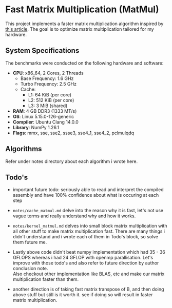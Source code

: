 # Fast Matrix Multiplication (MatMul)

This project implements a faster matrix multiplication algorithm inspired by [this
article](https://github.com/salykova/matmul.c). The goal is to optimize matrix multiplication
tailored for my hardware.

## System Specifications

The benchmarks were conducted on the following hardware and software:

- **CPU**: x86_64, 2 Cores, 2 Threads  
  - Base Frequency: 1.6 GHz  
  - Turbo Frequency: 2.5 GHz  
  - Cache:  
    - L1: 64 KiB (per core)  
    - L2: 512 KiB (per core)  
    - L3: 3 MiB (shared)  
- **RAM**: 4 GB DDR3 (1333 MT/s)  
- **OS**: Linux 5.15.0-126-generic  
- **Compiler**: Ubuntu Clang 14.0.0  
- **Library**: NumPy 1.26.1  
- **Flags**: mmx, sse, sse2, ssse3, sse4_1, sse4_2, pclmulqdq

## Algorithms

Refer under notes directory about each algorithm i wrote here.

## Todo's

- important future todo: seriously able to read and interpret the compiled assembly and have 100%
  confidence about what is occuring at each step

- `notes/cache_matmul.md` delve into the reason why it is fast, let's not use vague terms and really
  understand why and how it works.

- `notes/kernel_matmul.md` delves into small block matrix multiplication with all other stuff to
  make matrix multiplication fast. There are many things i didn't understand and i wrote each of
  them in Todo's block, so solve them future me.

- Lastly above code didn't beat numpy implementation which had 35 - 36 GFLOPS whereas i had 24 GFLOP
  with openmp parallisation. Let's improve with those todo's and also refer to future direction by
  author conclusion note.  
  Also checkout other implementation like BLAS, etc and make our matrix multiplication faster than
  them.

- another direction is of taking fast matrix transpose of B, and then doing above stuff but still is it
  worth it. see if doing so will result in faster matrix multiplication.
